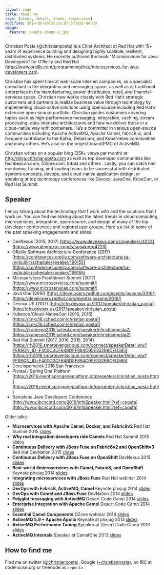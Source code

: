 ```yaml
---
layout: page
title: About me
tags: [about, Jekyll, theme, responsive]
modified: 2014-08-08T20:53:07.573882-04:00
image:
  feature: sample-image-2.jpg
---
```



Christian Posta (@christianposta) is a Chief Architect at Red Hat with 15+ years of experience building and designing highly scalable, resilient, distributed systems. He recently authored the book "Microservices for Java Developers" for O’Reilly and Red Hat (http://www.oreilly.com/programming/free/microservices-for-java-developers.csp).

Christian has spent time at web-scale internet companies, as a specialist consultant in the integration and messaging space, as well as at traditional enterprises in the manufacturing, power-distribution, retail, and financial-services space. Christian now works closely with Red Hat’s strategic customers and partners to realize business value through technology by implementing cloud-native solutions using opensource including Red Hat’s extensive open-source portfolio. Christian guides customers covering topics such as high-performance messaging, integration, caching, stream processing, data-intensive architectures and how we deliver those in a cloud-native way with containers. He’s a committer in various open-source communities including Apache ActiveMQ, Apache Camel, fabric8.io, and frequent contributor to the Kafka, Debezium, and Kubernetes communities and many others. He’s also on the project board/PMC of ActiveMQ.

Christian writes on a popular blog (35K+ views per month) at http://blog.christianposta.com as well as top developer communities like techbeacon.com, DZone.com, InfoQ and others . Lastly, you can catch him mentoring, training, and leading teams to be successful with distributed-systems concepts, devops, and cloud-native application design, or speaking at top technology conferences like Devoxx, JavaOne, KubeCon, or Red Hat Summit.

## Speaker
I enjoy talking about the technology that I work with and the solutions that I work on. You can find me talking about the latest trends in 
cloud computing, microservices, integration, open-source, and design at many of the top developer conferences and regional user groups. Here's a list of some of the past speaking engagements and slides:

* DevNexus (2015, 2017) [https://www.devnexus.com/s/speakers/4223](https://www.devnexus.com/s/speakers/4223)
* OReilly Software Architecture Conference (2017) [https://conferences.oreilly.com/software-architecture/sa-ny/public/schedule/speaker/196155](https://conferences.oreilly.com/software-architecture/sa-ny/public/schedule/speaker/196155)
* Microservices Practitioner Summit (2017) [https://www.microservices.com/summit/](https://www.microservices.com/summit/)
* Java One (2016) [https://developers.redhat.com/events/javaone/2016/](https://developers.redhat.com/events/javaone/2016/)
* Devoxx US (2017) [http://cfp.devoxx.us/2017/speaker/christian_posta](http://cfp.devoxx.us/2017/speaker/christian_posta)
* Kubecon/Cloud-NativeCon (2016, 2015) [https://cnkc16.sched.com/christian.posta1](https://cnkc16.sched.com/christian.posta1)
[https://kubecon2015.sched.com/speaker/christianposta2](https://kubecon2015.sched.com/speaker/christianposta2)
* Red Hat Summit (2017, 2016, 2015, 2014) [https://rh2016.smarteventscloud.com/connect/speakerDetail.ww?PERSON_ID=F400C3CF64BDFF894C95E332B8CFD595](https://rh2016.smarteventscloud.com/connect/speakerDetail.ww?PERSON_ID=F400C3CF64BDFF894C95E332B8CFD595)
* Developerweek 2016 San Francisco
* Pivotal / Spring One Platform [https://2016.event.springoneplatform.io/presenters/christian_posta.html](https://2016.event.springoneplatform.io/presenters/christian_posta.html)
* Barcelona Java Developers Conference [http://www.jbcnconf.com/2016/infoSpeaker.html?ref=cposta](http://www.jbcnconf.com/2016/infoSpeaker.html?ref=cposta)

Older talks:

* **Microservices with Apache Camel, Docker, and Fabric8v2** Red Hat Summit 2015 [slides](http://www.slideshare.net/ceposta/camel-microservicesfabric8)
* **Why real integration developers ride Camels** Red Hat Summit 2015 [slides](http://www.slideshare.net/ceposta/why-real-integration-developers-ride-camels)
* **Continuous Delivery with JBoss Fuse on Fabric8v2 and OpenShiftv3** Red Hat DevNation 2015 [slides](http://cmoulliard.github.io/devnation-2015/slideshow/generated/devnation-cd.html#/cover) 
* **Continuous Delivery with JBoss Fuse on OpenShift** DevNexus 2015 [slides](http://www.slideshare.net/ceposta/devnexus-2015)
* **Real-world #microservices with Camel, Fabric8, and OpenShift** Keynote phxjug 2014 [slides](http://www.slideshare.net/ceposta/realworld-microservices-with-apache-camel-fabric8-and-openshift)
* **Integrating microservices with JBoss Fuse** Red Hat webinar 2014 [slides](http://www.slideshare.net/ceposta/ceposta-microservices)
* **DevOps with Fabric8, ActiveMQ, Camel** Keynote phxjug 2014 [slides](http://www.slideshare.net/ceposta/devops-with-activemq-camel-fabric8-and-hawtio)
* **DevOps with Camel and JBoss Fuse** DevNation 2014 [slides](http://www.slideshare.net/ceposta/simplify-integrationsfinalpdf)
* **Polyglot messaging with ActiveMQ** Desert Code Camp 2014 [slides](http://www.slideshare.net/ceposta/polyglot-messaging-with-apache-activemq)
* **Enterprise Integration with Apache Camel** Desert Code Camp 2014 [slides](http://www.slideshare.net/ceposta/solving-enterprise-integration-with-apache-camel)
* **Essential Camel Components** DZone webinar 2014 [slides](http://www.slideshare.net/ceposta/essential-camel-components)
* **ActiveMQ 5.9 + Apache Apollo** Keynote at phxjug 2013 [slides](http://www.slideshare.net/ceposta/activemq-59x-new-features)
* **ActiveMQ Performance Tuning** Speaker at Desert Code Camp 2013 [slides](http://www.slideshare.net/ceposta/activemq-performance-tuning)
* **ActiveMQ Internals** Speaker at CamelOne 2013 [slides](http://www.slideshare.net/ceposta/camel-oneactivemq-postafinal)

## How to find me
Find me on twitter ([@christianposta](http://twitter.com/christianposta)), Google ([+christianposta](https://plus.google.com/+christianposta/posts)), on IRC at codehouse.org or freenode as `ceposta`






